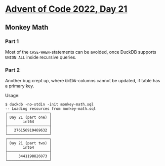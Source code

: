 # [Advent of Code 2022, Day 21](https://adventofcode.com/2022/day/21)

## Monkey Math

### Part 1

Most of the `CASE-WHEN`-statements can be avoided, once DuckDB 
supports `UNION ALL` inside recursive queries.

### Part 2

Another bug crept up, where `UNION`-columns cannot be updated,
if table has a primary key.

Usage:

~~~
$ duckdb -no-stdin -init monkey-math.sql
-- Loading resources from monkey-math.sql
┌───────────────────┐
│ Day 21 (part one) │
│       int64       │
├───────────────────┤
│   276156919469632 │
└───────────────────┘
┌───────────────────┐
│ Day 21 (part two) │
│       int64       │
├───────────────────┤
│     3441198826073 │
└───────────────────┘
~~~